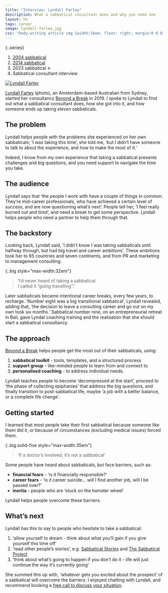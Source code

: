 ```yaml
---
title: "Interview: Lyndall Farley"
description: What a sabbatical consultant does and why you need one
layout: hh
tags: career
image: lyndall-farley.jpg
css: "body.writing article img {width:16em; float: right; margin:0 0 0.5em 1em}"
---
```


{:.series}
1. [2004 sabbatical](sabbatical-2004)
2. [2014 sabbatical](sabbatical-2014)
3. 2023 sabbatical ←
4. Sabbatical consultant interview

[ ![Lyndall Farley](lyndall-farley.jpg) ](https://www.beyondabreak.com/)

[Lyndall Farley](https://www.linkedin.com/in/lyndallfarley/) (photo),
an Amsterdam-based Australian from Sydney,
started her consultancy [Beyond a Break](https://www.beyondabreak.com) in 2019.
I spoke to Lyndall to find out what a sabbatical consultant does, how she got into it, and how someone ends up taking _eleven_ sabbaticals.

## The problem

Lyndall helps people with the problems she experienced on her own sabbaticals;
‘I was taking this time’, she told me, ‘but I didn’t have someone to talk to about the experience, and how to make the most of it.’

Indeed, I know from my own experience that taking a sabbatical presents challenges and big questions, and you need support to navigate the time you take.

## The audience

Lyndall says that ‘the people I work with have a couple of things in common.
They’re mid-career professionals, who have achieved a certain level of success, and are now questioning what’s next’.
People tell her, ‘I feel really burned out and tired’, and need a break to get some perspective.
Lyndall helps people who need a partner to help them through that.

## The backstory

Looking back, Lyndall said, ‘I didn’t know I was taking sabbaticals until halfway through, but had big travel and career ambitions’.
These ambitions took her to 65 countries and seven continents, and from PR and marketing to management consulting.

{:.big style="max-width:32em"}
> ‘I’d never heard of taking a sabbatical.  
> I called it “going travelling”.’

Later sabbaticals became intentional career breaks, every few years, to recharge.
‘Number eight was a big transitional sabbatical’, Lyndall revealed, adding that, ‘the decision to leave a consulting career and go out on my own took six months.’
Sabbatical number nine, on an entrepreneurial retreat in Bali, gave Lyndal coaching training and the realisation that she should start a sabbatical consultancy.

## The approach

[Beyond a Break](https://www.beyondabreak.com) helps people get the most out of their sabbaticals, using:

1. **sabbatical toolkit** - tools, templates, and a structured process
2. **support group** - like-minded people to learn from and connect to
3. **personalised coaching** - to address individual needs.

Lyndall teaches people to become ‘decompressed at the start’,
proceed to ‘the phase of collecting epiphanies’ that address the big questions,
and finally transition to post-sabbatical life, maybe ‘a job with a better balance, or a complete life change’.

## Getting started

I learned that most people take their first sabbatical because someone like them did it, or because of circumstances (excluding medical issues) forced them.

{:.big.solid-five style="max-width:35em"}
> ‘If a doctor’s involved, it’s not a sabbatical’

Some people have heard about sabbaticals, but face barriers, such as:

* **financial fears** - ‘is it financially responsible?’
* **career fears** - ‘is it career suicide… will I find another job, will I be passed over?’
* **inertia** - people who are ‘stuck on the hamster wheel’

Lyndall helps people overcome these barriers.

## What’s next

Lyndall has this to say to people who hesitate to take a sabbatical:

1. ‘allow yourself to dream - think about what you’ll gain if you give yourself this time off’
2. ‘read other people’s stories’, e.g. [Sabbatical Stories](https://www.beyondabreak.com/sabbatical-stories) and [The Sabbatical Project](https://thesabbaticalproject.org/stories/)
3. ‘think about what’s going to happen if you don’t do it - life will just continue the way it’s currently going’

She summed this up with, ‘whatever gets you excited about the prospect’ of a sabbatical will overcome the barriers.
I enjoyed chatting with Lyndall, and recommend booking a
[free call to discuss your situation](https://www.beyondabreak.com/sabbaticalkickstartcall).